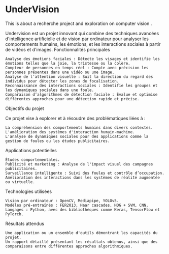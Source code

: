 # UnderVision
This is about a recherche project and exploration on computer vision . 


Undervision est un projet innovant qui combine des techniques avancées d'intelligence artificielle et de vision par ordinateur pour analyser les comportements humains, les émotions, et les interactions sociales à partir de vidéos et d'images.
Fonctionnalités principales

    Analyse des émotions faciales : Détecte les visages et identifie les émotions telles que la joie, la tristesse ou la colère.
    Compteur de personnes en temps réel : Compte avec précision les personnes présentes dans une vidéo ou une image.
    Analyse de l’attention visuelle : Suit la direction du regard des individus pour détecter les zones de focalisation.
    Reconnaissance des interactions sociales : Identifie les groupes et les dynamiques sociales dans une foule.
    Comparaison d’algorithmes de détection faciale : Évalue et optimise différentes approches pour une détection rapide et précise.

Objectifs du projet

Ce projet vise à explorer et à résoudre des problématiques liées à :

    La compréhension des comportements humains dans divers contextes.
    L'amélioration des systèmes d'interaction humain-machine.
    L'analyse de dynamiques sociales pour des applications comme la gestion de foules ou les études publicitaires.

Applications potentielles

    Études comportementales.
    Publicité et marketing : Analyse de l'impact visuel des campagnes publicitaires.
    Surveillance intelligente : Suivi des foules et contrôle d’occupation.
    Amélioration des interactions dans les systèmes de réalité augmentée ou virtuelle.

Technologies utilisées

    Vision par ordinateur : OpenCV, Mediapipe, YOLOv5.
    Modèles pré-entraînés : FER2013, Haar cascades, HOG + SVM, CNN.
    Langages : Python, avec des bibliothèques comme Keras, TensorFlow et PyTorch.

Résultats attendus

    Une application ou un ensemble d'outils démontrant les capacités du projet.
    Un rapport détaillé présentant les résultats obtenus, ainsi que des comparaisons entre différentes approches algorithmiques.
